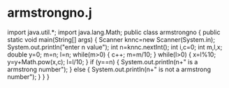 # armstrongno.j
import java.util.*;
import java.lang.Math;
public class armstrongno
{
public static void main(String[] args)
{
Scanner knnc=new Scanner(System.in);
System.out.println("enter n value");
int n=knnc.nextInt();
int i,c=0;
int m,l,x;
double y=0;
m=n;
l=n;
while(m>0)
{
c++;
m=m/10;
}
while(l>0)
{
x=l%10;
y=y+Math.pow(x,c);
l=l/10;
}
if (y==n)
{
System.out.println(n+" is a armstrong number");
}
else
{
System.out.println(n+" is not a armstrong number");
}
}
}
